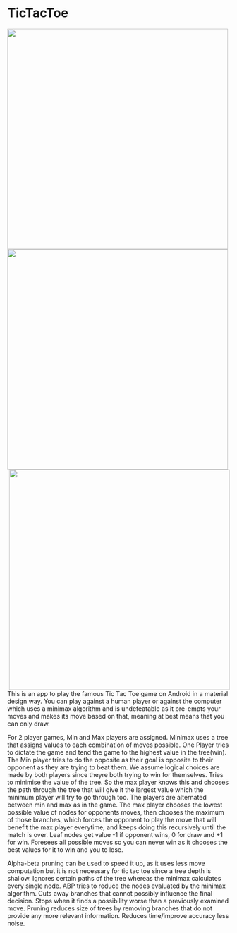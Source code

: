 # TicTacToe

<a href="url"><img src="http://miteyan.com/img/Apps/ttt2.png" align="left" height="500" ></a>
<a href="url"><img src="http://miteyan.com/img/Apps/ttt3.png" align="middle" height="500" ></a>
<a href="url"><img src="http://miteyan.com/img/Apps/ttt1.png" align="right" height="500" ></a>

This is an app to play the famous Tic Tac Toe game on Android in a material design way. You can play against a human player or against the computer which uses a minimax algorithm and is undefeatable as it pre-empts your moves and makes its move based on that, meaning at best means that you can only draw. 

For 2 player games, Min and Max players are assigned. Minimax uses a tree that assigns values to each combination of moves possible. One Player tries to dictate the game and tend the game to the highest value in the tree(win). The Min player tries to do the opposite as their goal is opposite to their opponent as they are trying to beat them. We assume logical choices are made by both players since theyre both trying to win for themselves. Tries to minimise the value of the tree. So the max player knows this and chooses the path through the tree that will give it the largest value which the minimum player will try to go through too. The players are alternated between min and max as in the game. The max player chooses the lowest possible value of nodes for opponents moves, then chooses the maximum of those branches, which forces the opponent to play the move that will benefit the max player everytime, and keeps doing this recursively until the match is over. Leaf nodes get value -1 if opponent wins, 0 for draw and +1 for win. Foresees all possible moves so you can never win as it chooses the best values for it to win and you to lose. 

Alpha-beta pruning can be used to speed it up, as it uses less move computation but it is not necessary for tic tac toe since a tree depth is shallow. Ignores certain paths of the tree whereas the minimax calculates every single node. ABP tries to reduce the nodes evaluated by the minimax algorithm. Cuts away branches that cannot possibly influence the final decision. Stops when it finds a possibility worse than a previously examined move. Pruning reduces size of trees by removing branches that do not provide any more relevant information. Reduces time/improve accuracy less noise. 
